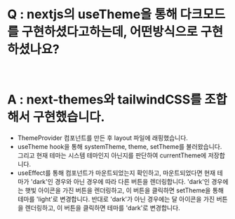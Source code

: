 # Q : nextjs의 useTheme을 통해 다크모드를 구현하셨다고하는데, 어떤방식으로 구현하셨나요?

<br />

# A : next-themes와 tailwindCSS를 조합해서 구현했습니다.

- ThemeProvider 컴포넌트를 만든 후 layout 파일에 래핑했습니다.
- useTheme hook을 통해 systemTheme, theme, setTheme를 불러왔습니다. 그리고 현재 테마는 시스템 테마인지 아닌지를 판단하여 currentTheme에 저장합니다.
- useEffect를 통해 컴포넌트가 마운트되었는지 확인하고, 마운트되었다면 현재 테마가 'dark'인 경우와 아닌 경우에 따라 다른 버튼을 렌더링합니다. 'dark'인 경우에는 햇빛 아이콘을 가진 버튼을 렌더링하고, 이 버튼을 클릭하면 setTheme을 통해 테마를 'light'로 변경합니다. 반대로 'dark'가 아닌 경우에는 달 아이콘을 가진 버튼을 렌더링하고, 이 버튼을 클릭하면 테마를 'dark'로 변경합니다.
